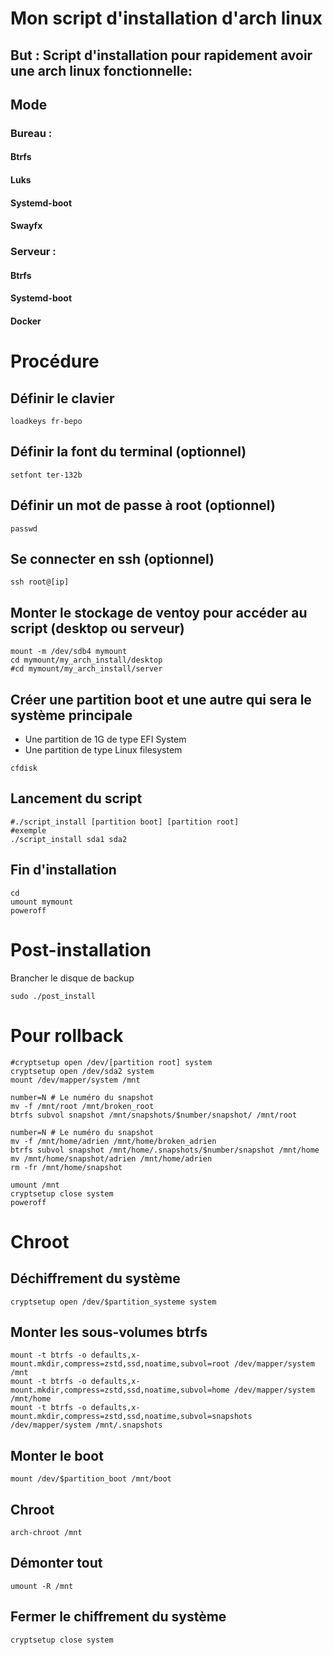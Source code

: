 # Mon script d'installation d'arch linux

## But : Script d'installation pour rapidement avoir une arch linux fonctionnelle:
## Mode
### Bureau :
#### Btrfs
#### Luks
#### Systemd-boot
#### Swayfx
### Serveur :
#### Btrfs
#### Systemd-boot
#### Docker

# Procédure

## Définir le clavier
```
loadkeys fr-bepo
```

## Définir la font du terminal (optionnel)
```
setfont ter-132b
```

## Définir un mot de passe à root (optionnel)
```
passwd
```

## Se connecter en ssh (optionnel)
```
ssh root@[ip]
```

## Monter le stockage de ventoy pour accéder au script (desktop ou serveur)
```
mount -m /dev/sdb4 mymount
cd mymount/my_arch_install/desktop
#cd mymount/my_arch_install/server
```

## Créer une partition boot et une autre qui sera le système principale
- Une partition de 1G de type EFI System
- Une partition de type Linux filesystem
```
cfdisk
```

## Lancement du script
```
#./script_install [partition boot] [partition root]
#exemple
./script_install sda1 sda2
```

## Fin d'installation
```
cd
umount mymount
poweroff
```

# Post-installation
Brancher le disque de backup
```
sudo ./post_install
```
# Pour rollback
```
#cryptsetup open /dev/[partition root] system
cryptsetup open /dev/sda2 system
mount /dev/mapper/system /mnt

number=N # Le numéro du snapshot
mv -f /mnt/root /mnt/broken_root
btrfs subvol snapshot /mnt/snapshots/$number/snapshot/ /mnt/root

number=N # Le numéro du snapshot
mv -f /mnt/home/adrien /mnt/home/broken_adrien
btrfs subvol snapshot /mnt/home/.snapshots/$number/snapshot /mnt/home
mv /mnt/home/snapshot/adrien /mnt/home/adrien
rm -fr /mnt/home/snapshot

umount /mnt
cryptsetup close system
poweroff
```

# Chroot

## Déchiffrement du système
```
cryptsetup open /dev/$partition_systeme system
```
## Monter les sous-volumes btrfs
```
mount -t btrfs -o defaults,x-mount.mkdir,compress=zstd,ssd,noatime,subvol=root /dev/mapper/system /mnt
mount -t btrfs -o defaults,x-mount.mkdir,compress=zstd,ssd,noatime,subvol=home /dev/mapper/system /mnt/home
mount -t btrfs -o defaults,x-mount.mkdir,compress=zstd,ssd,noatime,subvol=snapshots /dev/mapper/system /mnt/.snapshots
```
## Monter le boot
```
mount /dev/$partition_boot /mnt/boot
```
## Chroot
```
arch-chroot /mnt
```
## Démonter tout
```
umount -R /mnt
```
## Fermer le chiffrement du système
```
cryptsetup close system
```


